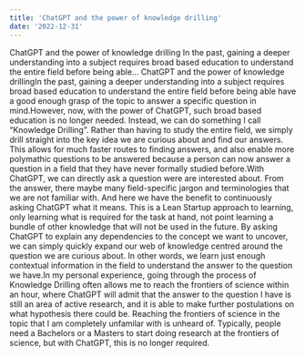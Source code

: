 ```yaml
---
title: 'ChatGPT and the power of knowledge drilling'
date: '2022-12-31'
---
```

ChatGPT and the power of knowledge drilling
In the past, gaining a deeper understanding into a subject requires broad based education to understand the entire field before being able…
ChatGPT and the power of knowledge drillingIn the past, gaining a deeper understanding into a subject requires broad based education to understand the entire field before being able have a good enough grasp of the topic to answer a specific question in mind.However, now, with the power of ChatGPT, such broad based education is no longer needed. Instead, we can do something I call “Knowledge Drilling”. Rather than having to study the entire field, we simply drill straight into the key idea we are curious about and find our answers. This allows for much faster routes to finding answers, and also enable more polymathic questions to be answered because a person can now answer a question in a field that they have never formally studied before.With ChatGPT, we can directly ask a question were are interested about. From the answer, there maybe many field-specific jargon and terminologies that we are not familiar with. And here we have the benefit to continuously asking ChatGPT what it means. This is a Lean Startup approach to learning, only learning what is required for the task at hand, not point learning a bundle of other knowledge that will not be used in the future. By asking ChatGPT to explain any dependencies to the concept we want to uncover, we can simply quickly expand our web of knowledge centred around the question we are curious about. In other words, we learn just enough contextual information in the field to understand the answer to the question we have.In my personal experience, going through the process of Knowledge Drilling often allows me to reach the frontiers of science within an hour, where ChatGPT will admit that the answer to the question I have is still an area of active research, and it is able to make further postulations on what hypothesis there could be. Reaching the frontiers of science in the topic that I am completely unfamilar with is unheard of. Typically, people need a Bachelors or a Masters to start doing research at the frontiers of science, but with ChatGPT, this is no longer required.
